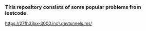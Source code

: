 ### This repository consists of some popular problems from leetcode.




https://27fh33xx-3000.inc1.devtunnels.ms/
